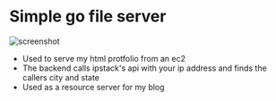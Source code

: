 # Simple go file server
![screenshot](profile.png)

- Used to serve my html protfolio from an ec2
- The backend calls ipstack's api with your ip address and finds the callers city and state
- Used as a resource server for my blog
